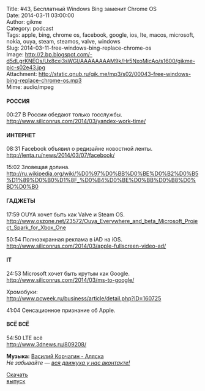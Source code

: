 Title: #43, Бесплатный Windows Bing заменит Chrome OS  
Date: 2014-03-11 03:00:00  
Author: gikme  
Category: podcast  
Tags: apple, bing, chrome os, facebook, google, ios, lte, macos, microsoft, nokia, ouya, steam, steamos, valve, windows  
Slug: 2014-03-11-free-windows-bing-replace-chrome-os  
Image: http://2.bp.blogspot.com/-d5dLgrKNEOs/Ux8cxi3sWGI/AAAAAAAAM9k/Hr5NxoMicAo/s1600/gikme-pic-s02e43.jpg  
Attachment: http://static.qnub.ru/gik.me/mp3/s02/00043-free-windows-bing-replace-chrome-os.mp3  
Mime: audio/mpeg

#### РОССИЯ

00:27 В России обедают только госслужбы.  
<http://www.siliconrus.com/2014/03/yandex-work-time/>

#### ИНТЕРНЕТ

08:31 Facebook объявил о редизайне новостной ленты.  
<http://lenta.ru/news/2014/03/07/facebook/>

15:02 Зловещая долина.  
<http://ru.wikipedia.org/wiki/%D0%97%D0%BB%D0%BE%D0%B2%D0%B5%D1%89%D0%B0%D1%8F_%D0%B4%D0%BE%D0%BB%D0%B8%D0%BD%D0%B0>

#### ГАДЖЕТЫ

17:59 OUYA хочет быть как Valve и Steam OS.  
<http://www.oszone.net/23572/Ouya_Everywhere_and_beta_Microsoft_Project_Spark_for_Xbox_One>

50:54 Полноэкранная реклама в iAD на iOS.  
<http://www.siliconrus.com/2014/03/apple-fullscreen-video-ad/>

#### IT

24:53 Microsoft хочет быть крутым как Google.  
<http://www.siliconrus.com/2014/03/ms-to-google/>

Хромобуки:  
<http://www.pcweek.ru/business/article/detail.php?ID=160725>

41:04 Сенсационное признание об Apple.

#### ВСЁ ВСЁ

54:50 LTE всё  
<http://www.3dnews.ru/809208/>

**Музыка:** [Василий Корчагин - Аляска](http://vk.com/bacc3)  
*Не забывайте — [вся движуха у нас вконтакте!](http://vk.com/gikme)*

[Скачать  
выпуск](http://static.qnub.ru/gik.me/mp3/s02/00043-free-windows-bing-replace-chrome-os.mp3)

